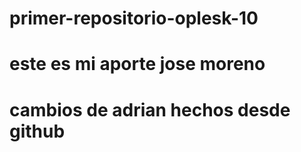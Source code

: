 # primer-repositorio-oplesk-10
# este es mi aporte jose moreno
# cambios de adrian hechos desde github

